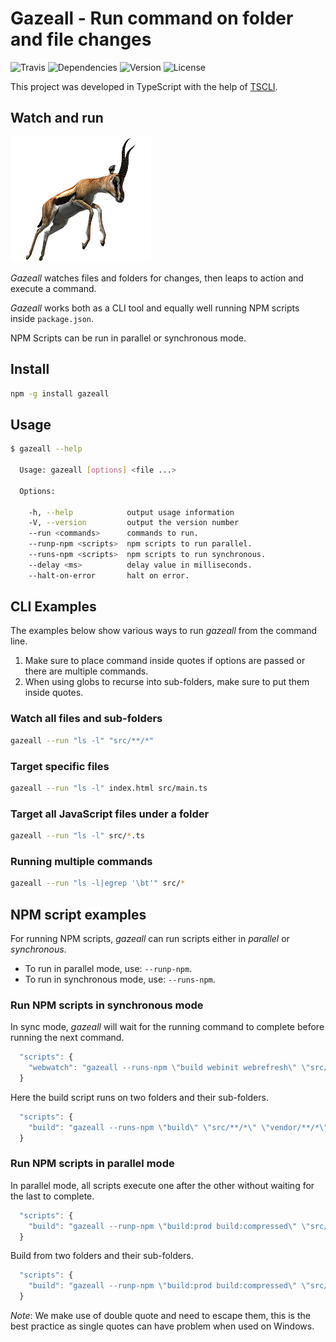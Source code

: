 # Gazeall - Run command on folder and file changes

![Travis](https://img.shields.io/travis/rajinder-yadav/gazeall.svg)
![Dependencies](https://david-dm.org/rajinder-yadav/gazeall.svg)
![Version](https://img.shields.io/badge/Gazeall-0.1.5-blue.svg)
![License](https://img.shields.io/badge/license-GPL--3.0-blue.svg)

This project was developed in TypeScript with the help of [TSCLI](https://github.com/rajinder-yadav/tscli).

## Watch and run

![Image of Gazelle](img/gazelle.png)

_Gazeall_ watches files and folders for changes, then leaps to action and execute a command.

_Gazeall_ works both as a CLI tool and equally well running NPM scripts inside `package.json`.

NPM Scripts can be run in parallel or synchronous mode.

## Install

```sh
npm -g install gazeall
```

## Usage

```sh
$ gazeall --help

  Usage: gazeall [options] <file ...>

  Options:

    -h, --help            output usage information
    -V, --version         output the version number
    --run <commands>      commands to run.
    --runp-npm <scripts>  npm scripts to run parallel.
    --runs-npm <scripts>  npm scripts to run synchronous.
    --delay <ms>          delay value in milliseconds.
    --halt-on-error       halt on error.
```

## CLI Examples

The examples below show various ways to run _gazeall_ from the command line.

1. Make sure to place command inside quotes if options are passed or there are multiple commands.
1. When using globs to recurse into sub-folders, make sure to put them inside quotes.

### Watch all files and sub-folders

```sh
gazeall --run "ls -l" "src/**/*"
```

### Target specific files

```sh
gazeall --run "ls -l" index.html src/main.ts
```

### Target all JavaScript files under a folder

```sh
gazeall --run "ls -l" src/*.ts
```

### Running multiple commands

```sh
gazeall --run "ls -l|egrep '\bt'" src/*
```


## NPM script examples

For running NPM scripts, _gazeall_ can run scripts either in _parallel_ or _synchronous_.

* To run in parallel mode, use: `--runp-npm`.
* To run in synchronous mode, use: `--runs-npm`.


### Run NPM scripts in synchronous mode

In sync mode, _gazeall_ will wait for the running command to complete before running the next command.

```js
  "scripts": {
    "webwatch": "gazeall --runs-npm \"build webinit webrefresh\" \"src/**/*\""
  }
```

Here the build script runs on two folders and their sub-folders.

```js
  "scripts": {
    "build": "gazeall --runs-npm \"build\" \"src/**/*\" \"vendor/**/*\""
  }
```

### Run NPM scripts in parallel mode

In parallel mode, all scripts execute one after the other without waiting for the last to complete.

```js
  "scripts": {
    "build": "gazeall --runp-npm \"build:prod build:compressed\" \"src/**/*\""
  }
```

Build from two folders and their sub-folders.

```js
  "scripts": {
    "build": "gazeall --runp-npm \"build:prod build:compressed\" \"src/**/*\" \"vendor/**/*\""
  }
```

_Note_: We make use of double quote and need to escape them, this is the best practice as single quotes can have problem when used on Windows.

